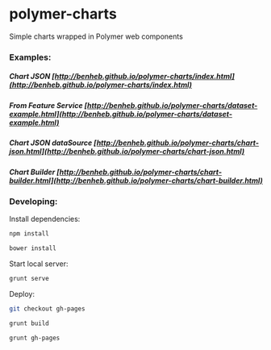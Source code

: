 polymer-charts
==============

Simple charts wrapped in Polymer web components

### Examples:

##### Chart JSON [http://benheb.github.io/polymer-charts/index.html](http://benheb.github.io/polymer-charts/index.html)

##### From Feature Service [http://benheb.github.io/polymer-charts/dataset-example.html](http://benheb.github.io/polymer-charts/dataset-example.html)

##### Chart JSON dataSource [http://benheb.github.io/polymer-charts/chart-json.html](http://benheb.github.io/polymer-charts/chart-json.html)

##### Chart Builder [http://benheb.github.io/polymer-charts/chart-builder.html](http://benheb.github.io/polymer-charts/chart-builder.html)

### Developing:

Install dependencies:

```bash
npm install
```

```bash
bower install
```

Start local server:

```bash
grunt serve
```

Deploy:

```bash
git checkout gh-pages
```

```bash
grunt build
```

```bash
grunt gh-pages
```

